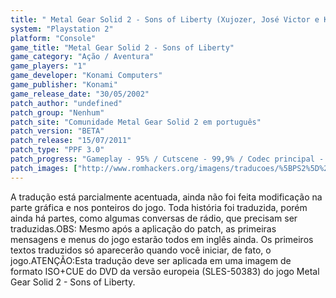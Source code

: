 ```yaml
---
title: " Metal Gear Solid 2 - Sons of Liberty (Xujozer, José Victor e Kingcobra)"
system: "Playstation 2"
platform: "Console"
game_title: "Metal Gear Solid 2 - Sons of Liberty"
game_category: "Ação / Aventura"
game_players: "1"
game_developer: "Konami Computers"
game_publisher: "Konami"
game_release_date: "30/05/2002"
patch_author: "undefined"
patch_group: "Nenhum"
patch_site: "Comunidade Metal Gear Solid 2 em português"
patch_version: "BETA"
patch_release: "15/07/2011"
patch_type: "PPF 3.0"
patch_progress: "Gameplay - 95% / Cutscene - 99,9% / Codec principal - 99,9% / Codec secundário - 60% / Gráficos - 0%"
patch_images: ["http://www.romhackers.org/imagens/traducoes/%5BPS2%5D%20Metal%20Gear%20Solid%202%20-%20Sons%20of%20Liberty%20-%20Xujozer%20-%201.jpg","http://www.romhackers.org/imagens/traducoes/%5BPS2%5D%20Metal%20Gear%20Solid%202%20-%20Sons%20of%20Liberty%20-%20Xujozer%20-%202.jpg","http://www.romhackers.org/imagens/traducoes/%5BPS2%5D%20Metal%20Gear%20Solid%202%20-%20Sons%20of%20Liberty%20-%20Xujozer%20-%203.jpg"]
---
```

A tradução está parcialmente acentuada, ainda não foi feita modificação na parte gráfica e nos ponteiros do jogo. Toda história foi traduzida, porém ainda há partes, como algumas conversas de rádio, que precisam ser traduzidas.OBS: Mesmo após a aplicação do patch, as primeiras mensagens e menus do jogo estarão todos em inglês ainda. Os primeiros textos traduzidos só aparecerão quando você iniciar, de fato, o jogo.ATENÇÃO:Esta tradução deve ser aplicada em uma imagem de formato ISO+CUE do DVD da versão europeia (SLES-50383) do jogo Metal Gear Solid 2 - Sons of Liberty.